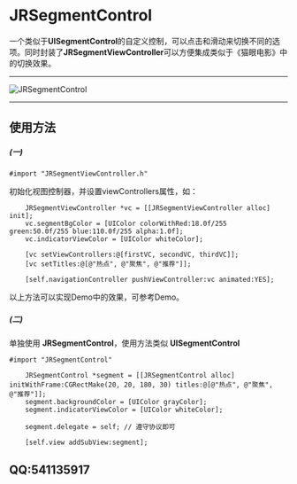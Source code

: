 # JRSegmentControl


一个类似于**UISegmentControl**的自定义控制，可以点击和滑动来切换不同的选项。同时封装了**JRSegmentViewController**可以方便集成类似于《猫眼电影》中的切换效果。

-------------

![JRSegmentControl](https://github.com/zhanjiarong/JRSegmentControl/blob/master/2015-08-30_16_00_07.gif?raw=true)

-------------

## 使用方法

##### (一)

```
#import "JRSegmentViewController.h"
```

初始化视图控制器，并设置viewControllers属性，如：

```
	JRSegmentViewController *vc = [[JRSegmentViewController alloc] init];
    vc.segmentBgColor = [UIColor colorWithRed:18.0f/255 green:50.0f/255 blue:110.0f/255 alpha:1.0f];
    vc.indicatorViewColor = [UIColor whiteColor];
    
    [vc setViewControllers:@[firstVC, secondVC, thirdVC]];
    [vc setTitles:@[@"热点", @"聚焦", @"推荐"]];
    
    [self.navigationController pushViewController:vc animated:YES];
```

以上方法可以实现Demo中的效果，可参考Demo。


##### (二)

单独使用 **JRSegmentControl**，使用方法类似 **UISegmentControl**

```
#import "JRSegmentControl"
```

```
	JRSegmentControl *segment = [[JRSegmentControl alloc] initWithFrame:CGRectMake(20, 20, 180, 30) titles:@[@"热点", @"聚焦", @"推荐"]];
    segment.backgroundColor = [UIColor grayColor];
    segment.indicatorViewColor = [UIColor whiteColor];
    
    segment.delegate = self; // 遵守协议即可
    
    [self.view addSubView:segment];

```


## QQ:541135917